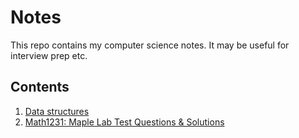 # Notes

This repo contains my computer science notes. It may be useful for interview prep etc.

## Contents
1. [Data structures](data-structures.md)
1. [Math1231: Maple Lab Test Questions & Solutions](math1231-maple-lab-exam-solutions.md)
